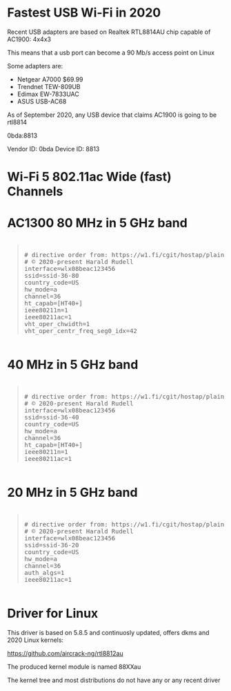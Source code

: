 # Fastest USB Wi-Fi in 2020

Recent USB adapters are based on Realtek RTL8814AU chip capable of AC1900: 4x4x3

This means that a usb port can become a 90 Mb/s access point on Linux

Some adapters are:
* Netgear A7000 $69.99
* Trendnet TEW-809UB
* Edimax EW-7833UAC
* ASUS USB-AC68

As of September 2020, any USB device that claims AC1900 is going to be rtl8814

0bda:8813

Vendor ID: 0bda
Device ID: 8813

# Wi-Fi 5 802.11ac Wide (fast) Channels

# AC1300 80 MHz in 5 GHz band
<pre><blockquote>
# directive order from: https://w1.fi/cgit/hostap/plain/hostapd/hostapd.conf
# © 2020-present Harald Rudell <harald.rudell@gmail.com>
interface=wlx08beac123456
ssid=ssid-36-80
country_code=US
hw_mode=a
channel=36
ht_capab=[HT40+]
ieee80211n=1
ieee80211ac=1
vht_oper_chwidth=1
vht_oper_centr_freq_seg0_idx=42
</blockquote></pre>

# 40 MHz in 5 GHz band
<pre><blockquote>
# directive order from: https://w1.fi/cgit/hostap/plain/hostapd/hostapd.conf
# © 2020-present Harald Rudell <harald.rudell@gmail.com>
interface=wlx08beac123456
ssid=ssid-36-40
country_code=US
hw_mode=a
channel=36
ht_capab=[HT40+]
ieee80211n=1
ieee80211ac=1
</blockquote></pre>

# 20 MHz in 5 GHz band
<pre><blockquote>
# directive order from: https://w1.fi/cgit/hostap/plain/hostapd/hostapd.conf
# © 2020-present Harald Rudell <harald.rudell@gmail.com>
interface=wlx08beac123456
ssid=ssid-36-20
country_code=US
hw_mode=a
channel=36
auth_algs=1
ieee80211ac=1
</blockquote></pre>

# Driver for Linux
This driver is based on 5.8.5 and continuosly updated, offers dkms and 2020 Linux kernels:

https://github.com/aircrack-ng/rtl8812au

The produced kernel module is named 88XXau

The kernel tree and most distributions do not have any or any recent driver
